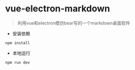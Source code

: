 # vue-electron-markdown

> 利用vue和electron模仿bear写的一个markdown桌面软件

* 安装依赖

```bash
npm install
```

* 本地运行

```
npm run dev
```
